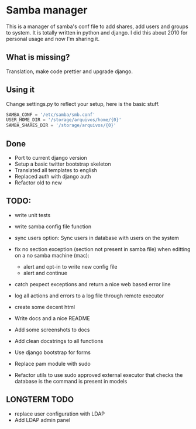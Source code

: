 # Samba manager
This is a manager of samba's conf file to add shares, add users and groups to system.
It is totally written in python and django.
I did this about 2010 for personal usage and now I'm sharing it.

## What is missing?
Translation, make code prettier and upgrade django.

## Using it
Change settings.py to reflect your setup, here is the basic stuff.

```python
SAMBA_CONF = '/etc/samba/smb.conf'
USER_HOME_DIR = '/storage/arquivos/home/{0}'
SAMBA_SHARES_DIR = '/storage/arquivos/{0}'
```

## Done
* Port to current django version
* Setup a basic twitter bootstrap skeleton
* Translated all templates to english
* Replaced auth with django auth
* Refactor old to new

## TODO:

* write unit tests

* write samba config file function
* sync users option: Sync users in database with users on the system
* fix no section exception (section not present in samba file) when editting on a no samba machine (mac):
  - alert and opt-in to write new config file 
  - alert and continue 

* catch pexpect exceptions and return a nice web based error line
* log all actions and errors to a log file through remote executor
* create some decent html
* Write docs and a nice README
* Add some screenshots to docs
* Add clean docstrings to all functions
* Use django bootstrap for forms
* Replace pam module with sudo 
* Refactor utils to use sudo approved external executor that checks the database is the command is present in models

## LONGTERM TODO
* replace user configuration with LDAP
* Add LDAP admin panel